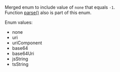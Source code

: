 Merged enum to include value of `none` that equals `-1`.  
Function [parse()](/enums/enums.mekind.html#parse) also is part of this enum.  

Enum values:

- none
- uri
- uriComponent
- base64
- base64Uri
- jsString
- tsString